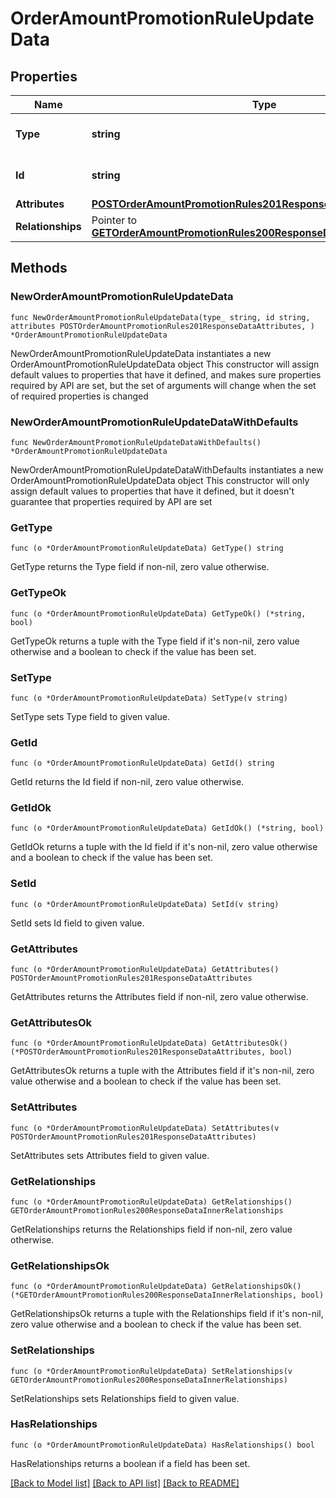# OrderAmountPromotionRuleUpdateData

## Properties

Name | Type | Description | Notes
------------ | ------------- | ------------- | -------------
**Type** | **string** | The resource&#39;s type | [default to "order_amount_promotion_rules"]
**Id** | **string** | The resource&#39;s id | 
**Attributes** | [**POSTOrderAmountPromotionRules201ResponseDataAttributes**](POSTOrderAmountPromotionRules201ResponseDataAttributes.md) |  | 
**Relationships** | Pointer to [**GETOrderAmountPromotionRules200ResponseDataInnerRelationships**](GETOrderAmountPromotionRules200ResponseDataInnerRelationships.md) |  | [optional] 

## Methods

### NewOrderAmountPromotionRuleUpdateData

`func NewOrderAmountPromotionRuleUpdateData(type_ string, id string, attributes POSTOrderAmountPromotionRules201ResponseDataAttributes, ) *OrderAmountPromotionRuleUpdateData`

NewOrderAmountPromotionRuleUpdateData instantiates a new OrderAmountPromotionRuleUpdateData object
This constructor will assign default values to properties that have it defined,
and makes sure properties required by API are set, but the set of arguments
will change when the set of required properties is changed

### NewOrderAmountPromotionRuleUpdateDataWithDefaults

`func NewOrderAmountPromotionRuleUpdateDataWithDefaults() *OrderAmountPromotionRuleUpdateData`

NewOrderAmountPromotionRuleUpdateDataWithDefaults instantiates a new OrderAmountPromotionRuleUpdateData object
This constructor will only assign default values to properties that have it defined,
but it doesn't guarantee that properties required by API are set

### GetType

`func (o *OrderAmountPromotionRuleUpdateData) GetType() string`

GetType returns the Type field if non-nil, zero value otherwise.

### GetTypeOk

`func (o *OrderAmountPromotionRuleUpdateData) GetTypeOk() (*string, bool)`

GetTypeOk returns a tuple with the Type field if it's non-nil, zero value otherwise
and a boolean to check if the value has been set.

### SetType

`func (o *OrderAmountPromotionRuleUpdateData) SetType(v string)`

SetType sets Type field to given value.


### GetId

`func (o *OrderAmountPromotionRuleUpdateData) GetId() string`

GetId returns the Id field if non-nil, zero value otherwise.

### GetIdOk

`func (o *OrderAmountPromotionRuleUpdateData) GetIdOk() (*string, bool)`

GetIdOk returns a tuple with the Id field if it's non-nil, zero value otherwise
and a boolean to check if the value has been set.

### SetId

`func (o *OrderAmountPromotionRuleUpdateData) SetId(v string)`

SetId sets Id field to given value.


### GetAttributes

`func (o *OrderAmountPromotionRuleUpdateData) GetAttributes() POSTOrderAmountPromotionRules201ResponseDataAttributes`

GetAttributes returns the Attributes field if non-nil, zero value otherwise.

### GetAttributesOk

`func (o *OrderAmountPromotionRuleUpdateData) GetAttributesOk() (*POSTOrderAmountPromotionRules201ResponseDataAttributes, bool)`

GetAttributesOk returns a tuple with the Attributes field if it's non-nil, zero value otherwise
and a boolean to check if the value has been set.

### SetAttributes

`func (o *OrderAmountPromotionRuleUpdateData) SetAttributes(v POSTOrderAmountPromotionRules201ResponseDataAttributes)`

SetAttributes sets Attributes field to given value.


### GetRelationships

`func (o *OrderAmountPromotionRuleUpdateData) GetRelationships() GETOrderAmountPromotionRules200ResponseDataInnerRelationships`

GetRelationships returns the Relationships field if non-nil, zero value otherwise.

### GetRelationshipsOk

`func (o *OrderAmountPromotionRuleUpdateData) GetRelationshipsOk() (*GETOrderAmountPromotionRules200ResponseDataInnerRelationships, bool)`

GetRelationshipsOk returns a tuple with the Relationships field if it's non-nil, zero value otherwise
and a boolean to check if the value has been set.

### SetRelationships

`func (o *OrderAmountPromotionRuleUpdateData) SetRelationships(v GETOrderAmountPromotionRules200ResponseDataInnerRelationships)`

SetRelationships sets Relationships field to given value.

### HasRelationships

`func (o *OrderAmountPromotionRuleUpdateData) HasRelationships() bool`

HasRelationships returns a boolean if a field has been set.


[[Back to Model list]](../README.md#documentation-for-models) [[Back to API list]](../README.md#documentation-for-api-endpoints) [[Back to README]](../README.md)


